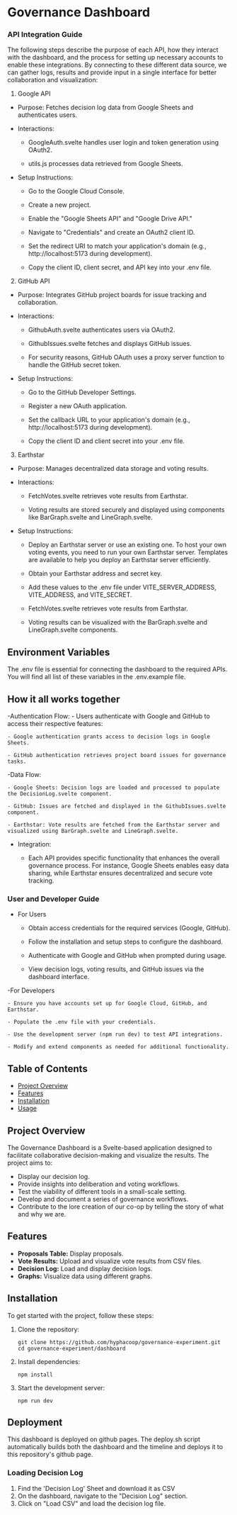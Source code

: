 # Governance Dashboard


### API Integration Guide

The following steps describe the purpose of each API, how they interact with the dashboard, and the process for setting up necessary accounts to enable these integrations. By connecting to these different data source, we can gather logs, results and provide input in a single interface for better collaboration and visualization:

1. Google API

- Purpose: Fetches decision log data from Google Sheets and authenticates users.
- Interactions:
    - GoogleAuth.svelte handles user login and token generation using OAuth2.

    - utils.js processes data retrieved from Google Sheets.

- Setup Instructions:

    - Go to the Google Cloud Console.

    - Create a new project.

    - Enable the "Google Sheets API" and "Google Drive API."

    - Navigate to "Credentials" and create an OAuth2 client ID.

    - Set the redirect URI to match your application's domain (e.g., http://localhost:5173 during development).

    - Copy the client ID, client secret, and API key into your .env file.

2. GitHub API

- Purpose: Integrates GitHub project boards for issue tracking and collaboration.

- Interactions:

    - GithubAuth.svelte authenticates users via OAuth2.

    - GithubIssues.svelte fetches and displays GitHub issues.
    
    - For security reasons, GitHub OAuth uses a proxy server function to handle the GitHub secret token.
- Setup Instructions:

    - Go to the GitHub Developer Settings.

    - Register a new OAuth application.

    - Set the callback URL to your application's domain (e.g., http://localhost:5173 during development).

    - Copy the client ID and client secret into your .env file.

3. Earthstar

- Purpose: Manages decentralized data storage and voting results.

- Interactions:

    - FetchVotes.svelte retrieves vote results from Earthstar.

    - Voting results are stored securely and displayed using components like BarGraph.svelte and LineGraph.svelte.

- Setup Instructions:

    - Deploy an Earthstar server or use an existing one. To host your own voting events, you need to run your own Earthstar server. Templates are available to help you deploy an Earthstar server efficiently.

    - Obtain your Earthstar address and secret key.

    - Add these values to the .env file under VITE_SERVER_ADDRESS, VITE_ADDRESS, and VITE_SECRET.

    - FetchVotes.svelte retrieves vote results from Earthstar.

    - Voting results can be visualized with the BarGraph.svelte and LineGraph.svelte components.

## Environment Variables

The .env file is essential for connecting the dashboard to the required APIs. You will find all list of these variables in the .env.example file.


## How it all works together
-Authentication Flow:
    - Users authenticate with Google and GitHub to access their respective features:

    - Google authentication grants access to decision logs in Google Sheets.

    - GitHub authentication retrieves project board issues for governance tasks.

-Data Flow:

    - Google Sheets: Decision logs are loaded and processed to populate the DecisionLog.svelte component.

    - GitHub: Issues are fetched and displayed in the GithubIssues.svelte component.

    - Earthstar: Vote results are fetched from the Earthstar server and visualized using BarGraph.svelte and LineGraph.svelte.

- Integration:

    - Each API provides specific functionality that enhances the overall governance process. For instance, Google Sheets enables easy data sharing, while Earthstar ensures decentralized and secure vote tracking.
### User and Developer Guide

- For Users

    - Obtain access credentials for the required services (Google, GitHub).

    - Follow the installation and setup steps to configure the dashboard.

    - Authenticate with Google and GitHub when prompted during usage.

    - View decision logs, voting results, and GitHub issues via the dashboard interface.

-For Developers

    - Ensure you have accounts set up for Google Cloud, GitHub, and Earthstar.

    - Populate the .env file with your credentials.

    - Use the development server (npm run dev) to test API integrations.

    - Modify and extend components as needed for additional functionality.


## Table of Contents

- [Project Overview](#project-overview)
- [Features](#features)
- [Installation](#installation)
- [Usage](#usage)

## Project Overview

The Governance Dashboard is a Svelte-based application designed to facilitate collaborative decision-making and visualize the results. The project aims to:

- Display our decision log.
- Provide insights into deliberation and voting workflows.
- Test the viability of different tools in a small-scale setting.
- Develop and document a series of governance workflows.
- Contribute to the lore creation of our co-op by telling the story of what and why we are.

## Features

- **Proposals Table:** Display proposals.
- **Vote Results:** Upload and visualize vote results from CSV files.
- **Decision Log:** Load and display decision logs.
- **Graphs:** Visualize data using different graphs.

## Installation

To get started with the project, follow these steps:

1. Clone the repository:
    ```
    git clone https://github.com/hyphacoop/governance-experiment.git
    cd governance-experiment/dashboard
    ```

2. Install dependencies:
    ```
    npm install
    ```

3. Start the development server:
    ```
    npm run dev
    ```

## Deployment

This dashboard is deployed on github pages. The deploy.sh script automatically builds both the dashboard and the timeline and deploys it to this repository's github page. 

### Loading Decision Log

1. Find the 'Decision Log' Sheet and download it as CSV
2. On the dashboard, navigate to the "Decision Log" section.
3. Click on "Load CSV" and load the decision log file.
